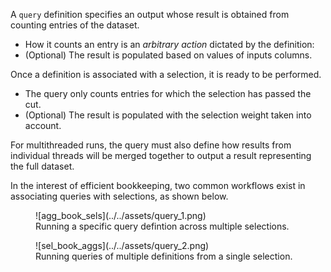A `query` definition specifies an output whose result is obtained from counting entries of the dataset.

- How it counts an entry is an *arbitrary action* dictated by the definition:
- (Optional) The result is populated based on values of inputs columns.

Once a definition is associated with a selection, it is ready to be performed.

- The query only counts entries for which the selection has passed the cut.
- (Optional) The result is populated with the selection weight taken into account.

For multithreaded runs, the query must also define how results from individual threads will be merged together to output a result representing the full dataset.

In the interest of efficient bookkeeping, two common workflows exist in associating queries with selections, as shown below.

<figure markdown="span">
    ![agg_book_sels](../../assets/query_1.png)
  <figcaption>Running a specific query defintion across multiple selections.</figcaption>
</figure>

<figure markdown="span">
    ![sel_book_aggs](../../assets/query_2.png)
  <figcaption>Running queries of multiple definitions from a single selection.</figcaption>
</figure>
